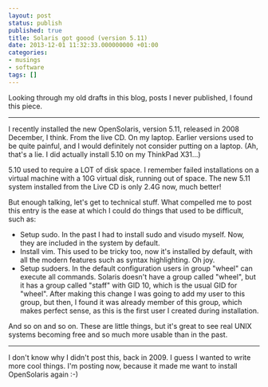 ```yaml
---
layout: post
status: publish
published: true
title: Solaris got goood (version 5.11)
date: 2013-12-01 11:32:33.000000000 +01:00
categories:
- musings
- software
tags: []
---
```

Looking through my old drafts in this blog, posts I never published, I found this piece.

---

I recently installed the new OpenSolaris, version 5.11, released in 2008 December, I think. From the live CD. On my laptop. Earlier versions used to be quite painful, and I would definitely not consider putting on a laptop. (Ah, that's a lie. I did actually install 5.10 on my ThinkPad X31...)

5.10 used to require a LOT of disk space. I remember failed installations on a virtual machine with a 10G virtual disk, running out of space. The new 5.11 system installed from the Live CD is only 2.4G now, much better!

But enough talking, let's get to technical stuff. What compelled me to post this entry is the ease at which I could do things that used to be difficult, such as:

- Setup sudo. In the past I had to install sudo and visudo myself. Now, they are included in the system by default.
- Install vim. This used to be tricky too, now it's installed by default, with all the modern features such as syntax highlighting. Oh joy.
- Setup sudoers. In the default configuration users in group "wheel" can execute all commands. Solaris doesn't have a group called "wheel", but it has a group called "staff" with GID 10, which is the usual GID for "wheel". After making this change I was going to add my user to this group, but then, I found it was already member of this group, which makes perfect sense, as this is the first user I created during installation.

And so on and so on. These are little things, but it's great to see real UNIX systems becoming free and so much more usable than in the past.

---

I don't know why I didn't post this, back in 2009. I guess I wanted to write more cool things. I'm posting now, because it made me want to install OpenSolaris again :-)
